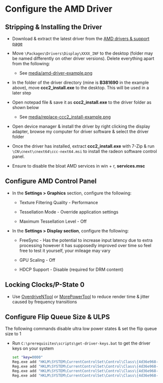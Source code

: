 # Configure the AMD Driver

## Stripping & Installing the Driver

- Download & extract the latest driver from the [AMD drivers & support page](https://www.amd.com/en/support)

- Move ``\Packages\Drivers\Display\XXXX_INF`` to the desktop (folder may be named differently on other driver versions). Delete everything apart from the following:

    - See [media/amd-driver-example.png](../media/amd-driver-example.png)

- In the folder of the driver directory (mine is **B381690** in the example above), move **ccc2_install.exe** to the desktop. This will be used in a later step

- Open notepad file & save it as **ccc2_install.exe** to the driver folder as shown below

    - See [media/replace-ccc2_install-example.png](../media/replace-ccc2_install-example.png)

- Open device manager & install the driver by right clicking the display adapter, browse my computer for driver software & select the driver folder

- Once the driver has installed, extract **ccc2_install.exe** with 7-Zip & run ``\CN\cnext\cnext64\ccc-next64.msi`` to install the radeon software control panel.

- Ensure to disable the bloat AMD services in win + r, **services.msc**

## Configure AMD Control Panel

- In the **Settings > Graphics** section, configure the following:

    - Texture Filtering Quality - Performance

    - Tessellation Mode - Override application settings

    - Maximum Tessellation Level - Off

- In the **Settings > Display section**, configure the following:

    - FreeSync - Has the potential to increase input latency due to extra processing however it has supposedly improved over time so feel free to test it yourself, your mileage may vary

    - GPU Scaling - Off
    
    - HDCP Support - Disable (required for DRM content)

## Locking Clocks/P-State 0

- Use [OverdriveNTool](https://forums.guru3d.com/threads/overdriventool-tool-for-amd-gpus.416116) or [MorePowerTool](https://www.igorslab.de/en/red-bios-editor-and-morepowertool-adjust-and-optimize-your-vbios-and-even-more-stable-overclocking-navi-unlimited) to reduce render time & jitter caused by frequency transitions

## Configure Flip Queue Size & ULPS

The following commands disable ultra low power states & set the flip queue size to 1

- Run ``C:\prerequisites\scripts\get-driver-keys.bat`` to get the driver keys on your system

    ```bat
    set "key=0000"
    Reg.exe add "HKLM\SYSTEM\CurrentControlSet\Control\Class\{4d36e968-e325-11ce-bfc1-08002be10318}\%key%" /v "EnableUlps" /t REG_DWORD /d "0" /f
    Reg.exe add "HKLM\SYSTEM\CurrentControlSet\Control\Class\{4d36e968-e325-11ce-bfc1-08002be10318}\%key%\UMD" /v "Main3D_DEF" /t REG_SZ /d "1" /f
    Reg.exe add "HKLM\SYSTEM\CurrentControlSet\Control\Class\{4d36e968-e325-11ce-bfc1-08002be10318}\%key%\UMD" /v "Main3D" /t REG_BINARY /d "3100" /f
    Reg.exe add "HKLM\SYSTEM\CurrentControlSet\Control\Class\{4d36e968-e325-11ce-bfc1-08002be10318}\%key%\UMD" /v "FlipQueueSize" /t REG_BINARY /d "3100" /f
    ```
